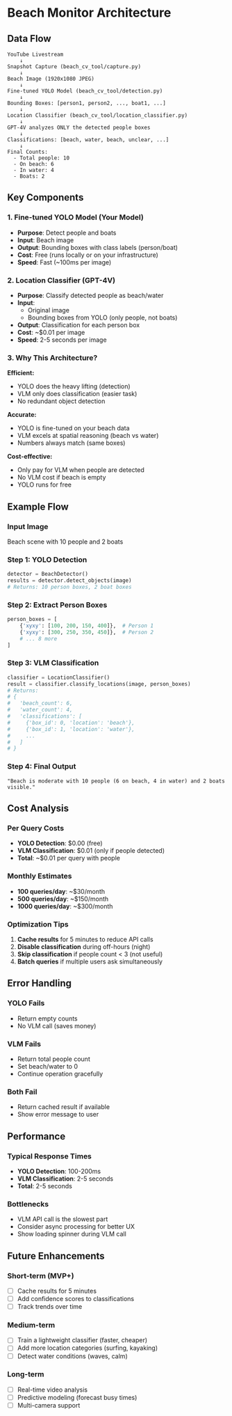 # Beach Monitor Architecture

## Data Flow

```
YouTube Livestream
    ↓
Snapshot Capture (beach_cv_tool/capture.py)
    ↓
Beach Image (1920x1080 JPEG)
    ↓
Fine-tuned YOLO Model (beach_cv_tool/detection.py)
    ↓
Bounding Boxes: [person1, person2, ..., boat1, ...]
    ↓
Location Classifier (beach_cv_tool/location_classifier.py)
    ↓
GPT-4V analyzes ONLY the detected people boxes
    ↓
Classifications: [beach, water, beach, unclear, ...]
    ↓
Final Counts:
  - Total people: 10
  - On beach: 6
  - In water: 4
  - Boats: 2
```

## Key Components

### 1. Fine-tuned YOLO Model (Your Model)
- **Purpose**: Detect people and boats
- **Input**: Beach image
- **Output**: Bounding boxes with class labels (person/boat)
- **Cost**: Free (runs locally or on your infrastructure)
- **Speed**: Fast (~100ms per image)

### 2. Location Classifier (GPT-4V)
- **Purpose**: Classify detected people as beach/water
- **Input**: 
  - Original image
  - Bounding boxes from YOLO (only people, not boats)
- **Output**: Classification for each person box
- **Cost**: ~$0.01 per image
- **Speed**: 2-5 seconds per image

### 3. Why This Architecture?

**Efficient:**
- YOLO does the heavy lifting (detection)
- VLM only does classification (easier task)
- No redundant object detection

**Accurate:**
- YOLO is fine-tuned on your beach data
- VLM excels at spatial reasoning (beach vs water)
- Numbers always match (same boxes)

**Cost-effective:**
- Only pay for VLM when people are detected
- No VLM cost if beach is empty
- YOLO runs for free

## Example Flow

### Input Image
Beach scene with 10 people and 2 boats

### Step 1: YOLO Detection
```python
detector = BeachDetector()
results = detector.detect_objects(image)
# Returns: 10 person boxes, 2 boat boxes
```

### Step 2: Extract Person Boxes
```python
person_boxes = [
    {'xyxy': [100, 200, 150, 400]},  # Person 1
    {'xyxy': [300, 250, 350, 450]},  # Person 2
    # ... 8 more
]
```

### Step 3: VLM Classification
```python
classifier = LocationClassifier()
result = classifier.classify_locations(image, person_boxes)
# Returns:
# {
#   'beach_count': 6,
#   'water_count': 4,
#   'classifications': [
#     {'box_id': 0, 'location': 'beach'},
#     {'box_id': 1, 'location': 'water'},
#     ...
#   ]
# }
```

### Step 4: Final Output
```
"Beach is moderate with 10 people (6 on beach, 4 in water) and 2 boats visible."
```

## Cost Analysis

### Per Query Costs
- **YOLO Detection**: $0.00 (free)
- **VLM Classification**: $0.01 (only if people detected)
- **Total**: ~$0.01 per query with people

### Monthly Estimates
- **100 queries/day**: ~$30/month
- **500 queries/day**: ~$150/month
- **1000 queries/day**: ~$300/month

### Optimization Tips
1. **Cache results** for 5 minutes to reduce API calls
2. **Disable classification** during off-hours (night)
3. **Skip classification** if people count < 3 (not useful)
4. **Batch queries** if multiple users ask simultaneously

## Error Handling

### YOLO Fails
- Return empty counts
- No VLM call (saves money)

### VLM Fails
- Return total people count
- Set beach/water to 0
- Continue operation gracefully

### Both Fail
- Return cached result if available
- Show error message to user

## Performance

### Typical Response Times
- **YOLO Detection**: 100-200ms
- **VLM Classification**: 2-5 seconds
- **Total**: 2-5 seconds

### Bottlenecks
- VLM API call is the slowest part
- Consider async processing for better UX
- Show loading spinner during VLM call

## Future Enhancements

### Short-term (MVP+)
- [ ] Cache results for 5 minutes
- [ ] Add confidence scores to classifications
- [ ] Track trends over time

### Medium-term
- [ ] Train a lightweight classifier (faster, cheaper)
- [ ] Add more location categories (surfing, kayaking)
- [ ] Detect water conditions (waves, calm)

### Long-term
- [ ] Real-time video analysis
- [ ] Predictive modeling (forecast busy times)
- [ ] Multi-camera support
